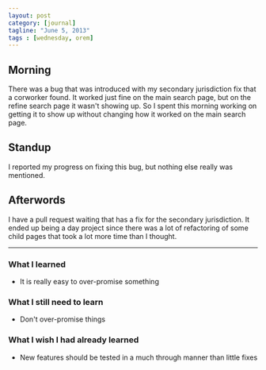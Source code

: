 ```yaml
---
layout: post
category: [journal]
tagline: "June 5, 2013"
tags : [wednesday, orem]
---
```

## Morning
There was a bug that was introduced with my secondary jurisdiction fix that a
corworker found. It worked just fine on the main search page, but on the refine
search page it wasn't showing up. So I spent this morning working on getting it
to show up without changing how it worked on the main search page.

## Standup
I reported my progress on fixing this bug, but nothing else really was mentioned.

## Afterwords
I have a pull request waiting that has a fix for the secondary jurisdiction. It
ended up being a day project since there was a lot of refactoring of some child
pages that took a lot more time than I thought.

- - -

### What I learned
+ It is really easy to over-promise something

### What I still need to learn
+ Don't over-promise things

### What I wish I had already learned
+ New features should be tested in a much through manner than little fixes